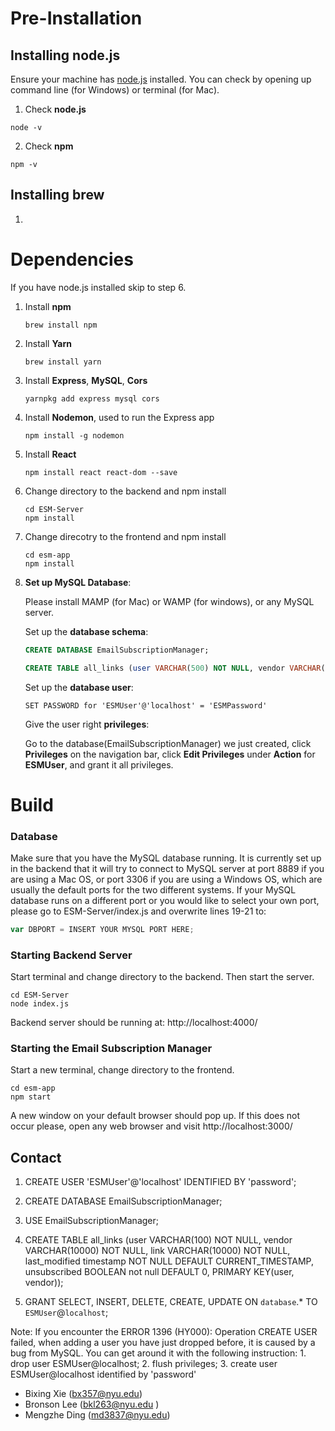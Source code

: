 # Pre-Installation
## Installing node.js
Ensure your machine has [node.js](https://nodejs.org/en/) installed. You can check by opening up command line (for Windows) or terminal (for Mac).
1. Check **node.js**
```
node -v
```
2. Check **npm**
```
npm -v
```

## Installing brew
1.

# Dependencies
If you have node.js installed skip to step 6.

1. Install **npm**

   ```
   brew install npm
   ```

2. Install **Yarn**

   ```
   brew install yarn
   ```

3. Install **Express**, **MySQL**, **Cors**

   ```
   yarnpkg add express mysql cors
   ```

4. Install **Nodemon**, used to run the Express app

   ```
   npm install -g nodemon
   ```

5. Install **React**

   ```
   npm install react react-dom --save
   ```

6. Change directory to the backend and npm install

   ```
   cd ESM-Server
   npm install
   ```

7. Change direcotry to the frontend and npm install

   ```
   cd esm-app
   npm install
   ```

8. **Set up MySQL Database**:

   Please install MAMP (for Mac) or WAMP (for windows), or any MySQL server.

   Set up the **database schema**:

   ```sql
   CREATE DATABASE EmailSubscriptionManager;
   ```

   ```sql
   CREATE TABLE all_links (user VARCHAR(500) NOT NULL, vendor VARCHAR(10000) NOT NULL, link VARCHAR(10000) NOT NULL, last_modified timestamp NOT NULL DEFAULT CURRENT_TIMESTAMP, unsubscribed BOOLEAN not null DEFAULT 0, PRIMARY KEY(user, vendor));
   ```

   Set up the **database user**:

   ```mysql
   SET PASSWORD for 'ESMUser'@'localhost' = 'ESMPassword'
   ```

   Give the user right **privileges**:

   Go to the database(EmailSubscriptionManager) we just created, click **Privileges** on the navigation bar, click **Edit Privileges** under **Action** for **ESMUser**, and grant it all privileges.

# Build

### Database

Make sure that you have the MySQL database running. It is currently set up in the backend that it will try to connect to MySQL server at port 8889 if you are using a Mac OS, or port 3306 if you are using a Windows OS, which are usually the default ports for the two different systems. If your MySQL database runs on a different port or you would like to select your own port, please go to ESM-Server/index.js and overwrite lines 19-21 to:
```javascript
var DBPORT = INSERT YOUR MYSQL PORT HERE;
```

### Starting Backend Server

Start terminal and change directory to the backend. Then start the server.
```
cd ESM-Server
node index.js
```
Backend server should be running at: http://localhost:4000/

### Starting the Email Subscription Manager

Start a new terminal, change directory to the frontend.

```
cd esm-app
npm start
```

A new window on your default browser should pop up. If this does not occur please, open any web browser and visit http://localhost:3000/

## Contact


1.  CREATE USER 'ESMUser'@'localhost' IDENTIFIED BY 'password';

2.  CREATE DATABASE EmailSubscriptionManager;

3.  USE EmailSubscriptionManager;

4.  CREATE TABLE all_links (user VARCHAR(100) NOT NULL, vendor VARCHAR(10000) NOT NULL, link VARCHAR(10000) NOT NULL, last_modified timestamp NOT NULL DEFAULT CURRENT_TIMESTAMP, unsubscribed BOOLEAN not null DEFAULT 0, PRIMARY KEY(user, vendor));

5.  GRANT SELECT, INSERT, DELETE, CREATE, UPDATE ON `database`.* TO `ESMUser`@`localhost`;

Note: If you encounter the ERROR 1396 (HY000): Operation CREATE USER failed, when adding a user you have just dropped before, it is caused by a bug from MySQL. You can get around it with the following instruction:
    1.  drop user ESMUser@localhost;
    2.  flush privileges;
    3.  create user ESMUser@localhost identified by 'password'
* Bixing Xie (bx357@nyu.edu)
* Bronson Lee (bkl263@nyu.edu )
* Mengzhe Ding (md3837@nyu.edu)
